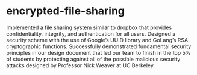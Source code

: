 # encrypted-file-sharing
Implemented a file sharing system similar to dropbox that provides confidentiality, integrity, and authentication for all users.
Designed a security scheme with the use of Google’s UUID library and GoLang’s RSA cryptographic functions.
Successfully demonstrated fundamental security principles in our design document that led our team to finish in the top 5% of students by protecting against all of the possible malicious security attacks designed by Professor Nick Weaver at UC Berkeley. 
